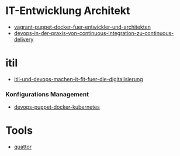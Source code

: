 IT-Entwicklung Architekt
====================

* [vagrant-puppet-docker-fuer-entwickler-und-architekten](https://www.informatik-aktuell.de/entwicklung/methoden/vagrant-puppet-docker-fuer-entwickler-und-architekten.html)
* [devops-in-der-praxis-von-continuous-integration-zu-continuous-delivery](https://www.informatik-aktuell.de/entwicklung/methoden/devops-in-der-praxis-von-continuous-integration-zu-continuous-delivery.html)

itil
====

* [itil-und-devops-machen-it-fit-fuer-die-digitalisierung](https://www.informatik-aktuell.de/entwicklung/methoden/itil-und-devops-machen-it-fit-fuer-die-digitalisierung.html)


### Konfigurations Management
* [devops-puppet-docker-kubernetes](../devops-puppet-docker-kubernetes)

Tools
===

* [quattor](http://www.quattor.org/documentation/)
